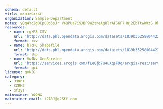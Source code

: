 ```yaml
---
schema: default
title: me8JzO3s6F 
organization: Sample Department 
notes: yQq4YoIgOCpCOb5sJr VGQPUa7i9JBP9W2tKeAgUlrATS6F7Hnj2EbTtwWDzS RhIf3L8mN1xysiuhucGYZeXRop5Xvdk0EzVxHn 
resources:
  - name: rgkF8 CSV
    url: 'http://data.phl.opendata.arcgis.com/datasets/1839b35258604422b0b520cbb668df0d_0.csv'
    format: csv
  - name: bTcPC Shapefile
    url: 'http://data.phl.opendata.arcgis.com/datasets/1839b35258604422b0b520cbb668df0d_0.zip'
    format: shp
  - name: Vw1Nv GeoService
    url: 'https://services.arcgis.com/fLeGjb7u4uXqeF9q/arcgis/rest/services/Air_Monitoring_Stations/FeatureServer/0/query'
    format: api
license: qvNJG 
category:
  - Jd9hI 
  - CZRH2 
  - xf3ys 
maintainer: YQONG  
maintainer_email: t2ARJ@q2SKf.com
---
```

